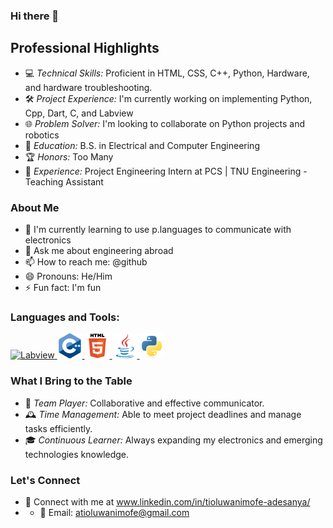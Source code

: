 ### Hi there 👋

## Professional Highlights
- 💻 *Technical Skills:* Proficient in HTML, CSS, C++, Python, Hardware, and hardware troubleshooting.
- 🛠 *Project Experience:* I'm currently working on implementing Python, Cpp, Dart, C, and Labview
- 🌐 *Problem Solver:* I'm looking to collaborate on Python projects and robotics
- 🌟 *Education:* B.S. in Electrical and Computer Engineering
- 🏆 *Honors:* Too Many
- 💼 *Experience:* Project Engineering Intern at PCS | TNU Engineering - Teaching Assistant
  
### About Me
- 🌱 I'm currently learning to use p.languages to communicate with electronics 
- 💬 Ask me about engineering abroad
- 📫 How to reach me: @github
- 😄 Pronouns: He/Him
- ⚡ Fun fact: I'm fun

<p align="left">
</p>

<h3 align="left"> Languages and Tools:</h3>
<p align="left"> <a href="https://www.googleadservices.com/pagead/aclk?sa=L&ai=DChcSEwjR8Z_EgZaHAxX4R_8BHXvYBFAYABAAGgJtZA&ase=2&gclid=Cj0KCQjw-ai0BhDPARIsAB6hmP7vGDEo7q_BTqq-RJ1QOwqKGQ3n_PANzxt13ocRl5dUj_SRPs40HiEaAvOMEALw_wcB&ohost=www.google.com&cid=CAESVuD2nL3uXI0gGryUdUnq6UD84JwZDJTQdQdFlhPqEWgMPFIOP3HX_qhFTnGFCDB11-mr_-XTVo6lSKLw3vmjFRHcoET6PWeKQSPDOYFJg5spyS_6PN-9&sig=AOD64_39OUE-ieOMtbeETxtNMAUrd0HCQg&q&nis=4&adurl&ved=2ahUKEwiRvZrEgZaHAxUiv4kEHa-qB8cQ0Qx6BAgKEAE" target="_blank" rel="noreferrer"> <img src="https://www.google.com/imgres?q=labview%20vector%20logo&imgurl=https%3A%2F%2Ficon.icepanel.io%2FTechnology%2Fsvg%2FLabVIEW.svg&imgrefurl=https%3A%2F%2Ftechicons.dev%2Ficons%2Flabview&docid=k75LFk-IAQOXIM&tbnid=wS5WaQeX-hBrwM&vet=12ahUKEwiuvfTegZaHAxU7lYkEHejrCfUQM3oECBsQAA..i&w=800&h=800&hcb=2&ved=2ahUKEwiuvfTegZaHAxU7lYkEHejrCfUQM3oECBsQAA" alt="Labview" width="40" height="40"/> </a> <a href="https://www.w3schools.com/cpp/" target="_blank" rel="noreferrer"> <img src="https://raw.githubusercontent.com/devicons/devicon/master/icons/cplusplus/cplusplus-original.svg" alt="cplusplus" width="40" height="40"/> </a> <a href="https://www.w3.org/html/" target="_blank" rel="noreferrer"> <img src="https://raw.githubusercontent.com/devicons/devicon/master/icons/html5/html5-original-wordmark.svg" alt="html5" width="40" height="40"/> </a> <a href="https://www.java.com" target="_blank" rel="noreferrer"> <img src="https://raw.githubusercontent.com/devicons/devicon/master/icons/java/java-original.svg" alt="java" width="40" height="40"/> </a> <a href="https://www.python.org" target="_blank" rel="noreferrer"> <img src="https://raw.githubusercontent.com/devicons/devicon/master/icons/python/python-original.svg" alt="python" width="40" height="40"/> </a> </p>

### What I Bring to the Table
- 🤝 *Team Player:* Collaborative and effective communicator.
- 🕰 *Time Management:* Able to meet project deadlines and manage tasks efficiently.
- 🎓 *Continuous Learner:* Always expanding my electronics and emerging technologies knowledge.

### Let's Connect
- 🔗 Connect with me at www.linkedin.com/in/tioluwanimofe-adesanya/
- - 📧 Email: atioluwanimofe@gmail.com 

<!--
**tioluwanimofe/tioluwanimofe** is a ✨ _particular_ ✨ repository because its `README.md` (this file) appears on your GitHub profile.

Here are some ideas to get you started:

-->
